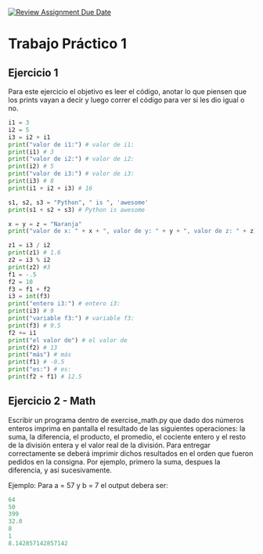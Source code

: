 [![Review Assignment Due Date](https://classroom.github.com/assets/deadline-readme-button-22041afd0340ce965d47ae6ef1cefeee28c7c493a6346c4f15d667ab976d596c.svg)](https://classroom.github.com/a/nYqVF7Kz)
# Trabajo Práctico 1

## Ejercicio 1

Para este ejercicio el objetivo es leer el código, anotar lo que piensen que los prints vayan a decir y luego correr el código para ver si les dio igual o no.

```python
i1 = 3
i2 = 5
i3 = i2 + i1
print("valor de i1:") # valor de i1:
print(i1) # 3
print("valor de i2:") # valor de i2:
print(i2) # 5
print("valor de i3:") # valor de i3:
print(i3) # 8
print(i1 + i2 + i3) # 16

s1, s2, s3 = "Python", " is ", 'awesome'
print(s1 + s2 + s3) # Python is awesome

x = y = z = "Naranja"
print("valor de x: " + x + ", valor de y: " + y + ", valor de z: " + z) # valor de x: Naranja, valor de y: Naranja, valor de z: Naranja

z1 = i3 / i2
print(z1) # 1.6
z2 = i3 % i2 
print(z2) #3
f1 = -.5
f2 = 10
f3 = f1 + f2
i3 = int(f3)
print("entero i3:") # entero i3:
print(i3) # 9
print("variable f3:") # variable f3:
print(f3) # 9.5
f2 += i1 
print("el valor de") # el valor de
print(f2) # 13
print("más") # más
print(f1) # -0.5
print("es:") # es:
print(f2 + f1) # 12.5

```

## Ejercicio 2 - Math

Escribir un programa dentro de exercise_math.py que dado dos números enteros imprima en pantalla el resultado de las siguientes operaciones: la suma, la diferencia, el producto, el promedio, el cociente entero y el resto de la división entera y el valor real de la división. Para entregar correctamente se deberá imprimir dichos resultados en el orden que fueron pedidos en la consigna. Por ejemplo, primero la suma, despues la diferencia, y asi sucesivamente.

Ejemplo: Para a = 57 y b = 7 el output debera ser:

```python
64
50
399
32.0
8
1
8.142857142857142
```
